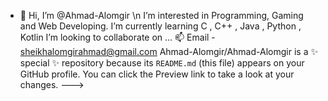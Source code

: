 - 👋 Hi, I’m @Ahmad-Alomgir \n
I’m interested in Programming, Gaming and Web Developing.
I’m currently learning C , C++ , Java , Python , Kotlin
I’m looking to collaborate on ...
📫 Email - sheikhalomgirahmad@gmail.com
Ahmad-Alomgir/Ahmad-Alomgir is a ✨ special ✨ repository because its `README.md` (this file) appears on your GitHub profile.
You can click the Preview link to take a look at your changes.
--->
